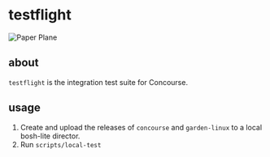 # testflight

![Paper Plane](http://i.imgur.com/C3l6ZI3.jpg)

## about

`testflight` is the integration test suite for Concourse.

## usage

1. Create and upload the releases of `concourse` and `garden-linux` to a local bosh-lite director.
2. Run `scripts/local-test`
